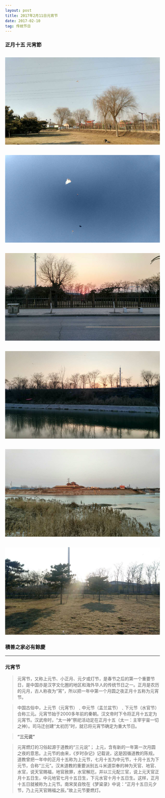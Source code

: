 ```yaml
---
layout: post
title: 2017年2月11日元宵节
date: 2017-02-10
tag: 传统节日
---
```


### 正月十五 元宵節

![](/images/24/2017_2_11_1.jpg)
---
![](/images/24/2017_2_11_2.jpg)
---
![](/images/24/2017_2_11_3.jpg)
---
![](/images/24/2017_2_11_4.jpg)
---
![](/images/24/2017_2_11_5.jpg)
---
![](/images/24/2017_2_11_6.jpg)
---
### 積善之家必有餘慶
----------

### 元宵节

>  元宵节，又称上元节、小正月、元夕或灯节，是春节之后的第一个重要节日，是中国亦是汉字文化圈的地区和海外华人的传统节日之一。正月是农历的元月，古人称夜为“宵”，所以把一年中第一个月圆之夜正月十五称为元宵节。  

>  中国古俗中，上元节（元宵节）﹑中元节（盂兰盆节）﹑下元节（水官节）合称三元。元宵节始于2000多年前的秦朝。汉文帝时下令将正月十五定为元宵节。汉武帝时，“太一神”祭祀活动定在正月十五（太一：主宰宇宙一切之神）。司马迁创建“太初历”时，就已将元宵节确定为重大节日。  

>  **“三元说”**  

>  元宵燃灯的习俗起源于道教的“三元说”；
上元，含有新的一年第一次月圆之夜的意思。上元节的由来，《岁时杂记》记载说，这是因循道教的陈规。道教曾把一年中的正月十五称为上元节，七月十五为中元节，十月十五为下元节，合称“三元”。汉末道教的重要派别五斗米道崇奉的神为天官、地官、水官，说天官赐福，地官赦罪，水官解厄，并以三元配三官，说上元天官正月十五日生，中元地官七月十五日生，下元水官十月十五日生。这样，正月十五日就被称为上元节。南宋吴自牧在《梦粱录》中说：“正月十五日元夕节，乃上元天官赐福之辰。”故上元节要燃灯。
